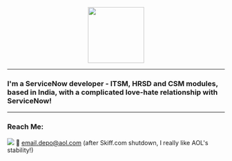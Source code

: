 <div id="headerBanner" align="center"> 
  <img src="https://media.giphy.com/media/26tn33aiTi1jkl6H6/giphy.gif?cid=790b761157y00cqhiw46lvb9an3joma3lmtzutdtqnl9tmmr&ep=v1_gifs_search&rid=giphy.gif&ct=g" height="130px"/>
</div>

---
### I'm a ServiceNow developer - ITSM, HRSD and CSM modules, based in India, with a complicated love-hate relationship with ServiceNow! 
---
### Reach Me: 
<a href="https://www.linkedin.com/in/vinfredrick"> <img src = "https://img.shields.io/badge/LinkedIn-blue?logo=linkedin&logoColor=white&style=for-the-badge"/></a> 
:email: email.depo@aol.com (after Skiff.com shutdown, I really like AOL's stability!)




<!---
v-pauly-fredrick/v-pauly-fredrick is a ✨ special ✨ repository because its `README.md` (this file) appears on your GitHub profile.
You can click the Preview link to take a look at your changes.
--->
